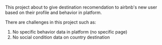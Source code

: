 This project about to give destination recomendation to airbnb's new user based on their profile and behavior in platform.

There are challenges in this project such as:
1. No specific behavior data in platform (no specific page)
2. No social condition data on country destination

